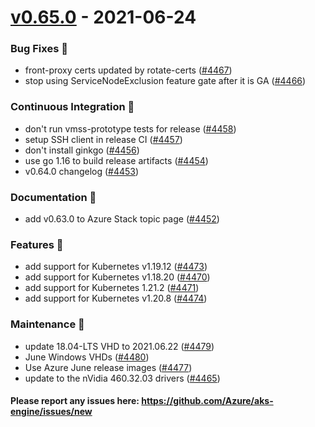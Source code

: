 
<a name="v0.65.0"></a>
# [v0.65.0] - 2021-06-24
### Bug Fixes 🐞
- front-proxy certs updated by rotate-certs ([#4467](https://github.com/Azure/aks-engine/issues/4467))
- stop using ServiceNodeExclusion feature gate after it is GA ([#4466](https://github.com/Azure/aks-engine/issues/4466))

### Continuous Integration 💜
- don't run vmss-prototype tests for release ([#4458](https://github.com/Azure/aks-engine/issues/4458))
- setup SSH client in release CI ([#4457](https://github.com/Azure/aks-engine/issues/4457))
- don't install ginkgo ([#4456](https://github.com/Azure/aks-engine/issues/4456))
- use go 1.16 to build release artifacts ([#4454](https://github.com/Azure/aks-engine/issues/4454))
- v0.64.0 changelog ([#4453](https://github.com/Azure/aks-engine/issues/4453))

### Documentation 📘
- add v0.63.0 to Azure Stack topic page ([#4452](https://github.com/Azure/aks-engine/issues/4452))

### Features 🌈
- add support for Kubernetes v1.19.12 ([#4473](https://github.com/Azure/aks-engine/issues/4473))
- add support for Kubernetes v1.18.20 ([#4470](https://github.com/Azure/aks-engine/issues/4470))
- add support for Kubernetes 1.21.2 ([#4471](https://github.com/Azure/aks-engine/issues/4471))
- add support for Kubernetes v1.20.8 ([#4474](https://github.com/Azure/aks-engine/issues/4474))

### Maintenance 🔧
- update 18.04-LTS VHD to 2021.06.22 ([#4479](https://github.com/Azure/aks-engine/issues/4479))
- June Windows VHDs ([#4480](https://github.com/Azure/aks-engine/issues/4480))
- Use Azure June release images ([#4477](https://github.com/Azure/aks-engine/issues/4477))
- update to the nVidia 460.32.03 drivers ([#4465](https://github.com/Azure/aks-engine/issues/4465))

#### Please report any issues here: https://github.com/Azure/aks-engine/issues/new
[Unreleased]: https://github.com/Azure/aks-engine/compare/v0.65.0...HEAD
[v0.65.0]: https://github.com/Azure/aks-engine/compare/v0.64.0...v0.65.0
